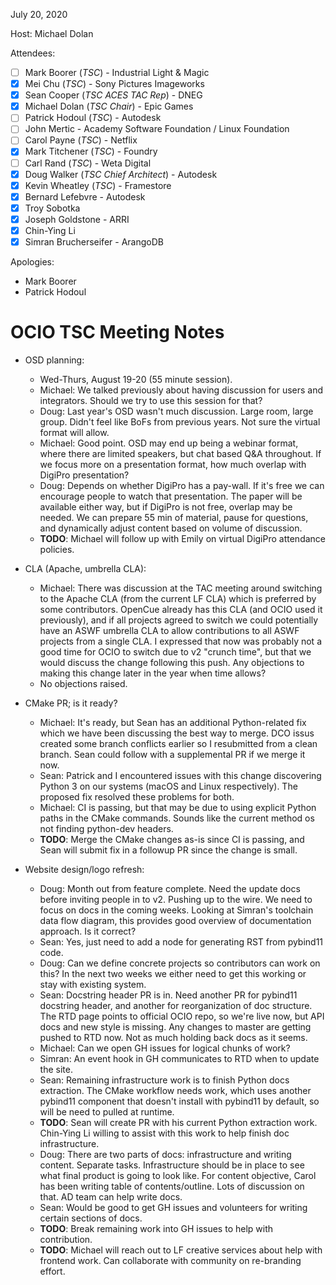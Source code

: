 <!-- SPDX-License-Identifier: CC-BY-4.0 -->
<!-- Copyright Contributors to the OpenColorIO Project. -->

July 20, 2020

Host: Michael Dolan

Attendees:
  * [ ] Mark Boorer (_TSC_) - Industrial Light & Magic
  * [X] Mei Chu (_TSC_) - Sony Pictures Imageworks
  * [X] Sean Cooper (_TSC ACES TAC Rep_) - DNEG
  * [X] Michael Dolan (_TSC Chair_) - Epic Games
  * [ ] Patrick Hodoul (_TSC_) - Autodesk
  * [ ] John Mertic - Academy Software Foundation / Linux Foundation
  * [ ] Carol Payne (_TSC_) - Netflix
  * [X] Mark Titchener (_TSC_) - Foundry
  * [ ] Carl Rand (_TSC_) - Weta Digital
  * [X] Doug Walker (_TSC Chief Architect_) - Autodesk
  * [X] Kevin Wheatley (_TSC_) - Framestore
  * [X] Bernard Lefebvre - Autodesk
  * [X] Troy Sobotka
  * [X] Joseph Goldstone - ARRI
  * [X] Chin-Ying Li
  * [X] Simran Brucherseifer - ArangoDB

Apologies:
  * Mark Boorer
  * Patrick Hodoul

# **OCIO TSC Meeting Notes**

* OSD planning:
    - Wed-Thurs, August 19-20 (55 minute session).
    - Michael: We talked previously about having discussion for users and 
      integrators. Should we try to use this session for that?
    - Doug: Last year's OSD wasn't much discussion. Large room, large group. 
      Didn't feel like BoFs from previous years. Not sure the virtual format 
      will allow.
    - Michael: Good point. OSD may end up being a webinar format, where there 
      are limited speakers, but chat based Q&A throughout. If we focus more on
      a presentation format, how much overlap with DigiPro presentation?
    - Doug: Depends on whether DigiPro has a pay-wall. If it's free we can 
      encourage people to watch that presentation. The paper will be available 
      either way, but if DigiPro is not free, overlap may be needed. We can 
      prepare 55 min of material, pause for questions, and dynamically adjust 
      content based on volume of discussion.
    - **TODO**: Michael will follow up with Emily on virtual DigiPro attendance 
      policies.

* CLA (Apache, umbrella CLA):
    - Michael: There was discussion at the TAC meeting around switching to the 
      Apache CLA (from the current LF CLA) which is preferred by some 
      contributors. OpenCue already has this CLA (and OCIO used it previously),
      and if all projects agreed to switch we could potentially have an ASWF 
      umbrella CLA to allow contributions to all ASWF projects from a single 
      CLA. I expressed that now was probably not a good time for OCIO to switch 
      due to v2 "crunch time", but that we would discuss the change following 
      this push. Any objections to making this change later in the year when 
      time allows?
    - No objections raised.

* CMake PR; is it ready?
    - Michael: It's ready, but Sean has an additional Python-related fix which 
      we have been discussing the best way to merge. DCO issus created some 
      branch conflicts earlier so I resubmitted from a clean branch. Sean could 
      follow with a supplemental PR if we merge it now.
    - Sean: Patrick and I encountered issues with this change discovering 
      Python 3 on our systems (macOS and Linux respectively). The proposed fix 
      resolved these problems for both.
    - Michael: CI is passing, but that may be due to using explicit Python 
      paths in the CMake commands. Sounds like the current method os not 
      finding python-dev headers.
    - **TODO**: Merge the CMake changes as-is since CI is passing, and Sean 
      will submit fix in a followup PR since the change is small.

* Website design/logo refresh:
    - Doug: Month out from feature complete. Need the update docs before 
      inviting people in to v2. Pushing up to the wire. We need to focus on 
      docs in the coming weeks. Looking at Simran's toolchain data flow 
      diagram, this provides good overview of documentation approach. Is it 
      correct?
    - Sean: Yes, just need to add a node for generating RST from 
      pybind11 code.
    - Doug: Can we define concrete projects so contributors can work on this? 
      In the next two weeks we either need to get this working or stay with 
      existing system.
    - Sean: Docstring header PR is in. Need another PR for pybind11 docstring 
      header, and another for reorganization of doc structure. The RTD page 
      points to official OCIO repo, so we're live now, but API docs and new 
      style is missing. Any changes to master are getting pushed to RTD now. 
      Not as much holding back docs as it seems. 
    - Michael: Can we open GH issues for logical chunks of work?
    - Simran: An event hook in GH communicates to RTD when to update the site.
    - Sean: Remaining infrastructure work is to finish Python docs extraction. 
      The CMake workflow needs work, which uses another pybind11 component 
      that doesn't install with pybind11 by default, so will be need to pulled 
      at runtime. 
    - **TODO**: Sean will create PR with his current Python extraction work. 
      Chin-Ying Li willing to assist with this work to help finish doc 
      infrastructure.
    - Doug: There are two parts of docs: infrastructure and writing content. 
      Separate tasks. Infrastructure should be in place to see what final 
      product is going to look like. For content objective, Carol has been 
      writing table of contents/outline. Lots of discussion on that. AD team 
      can help write docs.
    - Sean: Would be good to get GH issues and volunteers for writing certain 
      sections of docs.
    - **TODO**: Break remaining work into GH issues to help with contribution.
    - **TODO**: Michael will reach out to LF creative services about help with 
      frontend work. Can collaborate with community on re-branding effort.
